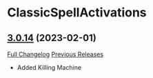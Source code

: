 # ClassicSpellActivations

## [3.0.14](https://github.com/rgd87/ClassicSpellActivations/tree/3.0.14) (2023-02-01)
[Full Changelog](https://github.com/rgd87/ClassicSpellActivations/compare/3.0.13...3.0.14) [Previous Releases](https://github.com/rgd87/ClassicSpellActivations/releases)

- Added Killing Machine  
